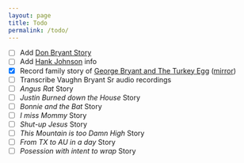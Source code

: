 ```yaml
---
layout: page
title: Todo
permalink: /todo/
---
```


- [ ] Add [Don Bryant Story](http://www.peddlerspackgifts.com/introducing-don-bryant-friendly-kind-world-traveler-a-quiet-rebel/)
- [ ] Add [Hank Johnson](https://web.archive.org/web/2/www.gustavushistory.org/) info
- [x] Record family story of [George Bryant and The Turkey Egg](assets/Record-of-George-Smith-Bryant-and-Keziah-Arnold.pdf) ([mirror](https://archive.org/details/familyrecordofge00greg))
- [ ] Transcribe Vaughn Bryant Sr audio recordings
- [ ] *Angus Rat* Story
- [ ] *Justin Burned down the House* Story
- [ ] *Bonnie and the Bat* Story
- [ ] *I miss Mommy* Story
- [ ] *Shut-up Jesus* Story
- [ ] *This Mountain is too Damn High* Story
- [ ] *From TX to AU in a day* Story
- [ ] *Posession with intent to wrap* Story